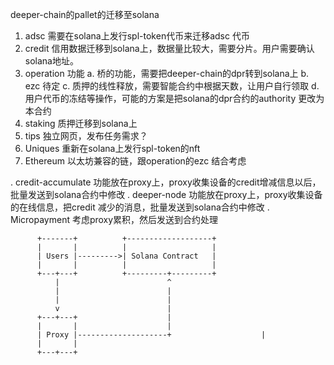 deeper-chain的pallet的迁移至solana

1. adsc 需要在solana上发行spl-token代币来迁移adsc 代币
2. credit 信用数据迁移到solana上，数据量比较大，需要分片。用户需要确认solana地址。
3. operation 功能
   a. 桥的功能，需要把deeper-chain的dpr转到solana上
   b. ezc  待定
   c. 质押的线性释放，需要智能合约中根据天数，让用户自行领取
   d. 用户代币的冻结等操作，可能的方案是把solana的dpr合约的authority 更改为本合约
4. staking 质押迁移到solana上
5. tips 独立网页，发布任务需求？
6. Uniques 重新在solana上发行spl-token的nft
7. Ethereum 以太坊兼容的链，跟operation的ezc 结合考虑


. credit-accumulate 功能放在proxy上，proxy收集设备的credit增减信息以后，批量发送到solana合约中修改
. deeper-node 功能放在proxy上，proxy收集设备的在线信息，把credit 减少的消息，批量发送到solana合约中修改
. Micropayment 考虑proxy累积，然后发送到合约处理



```
      +-------+          +-------------------+
      |       |          |                   |
      | Users |--------->| Solana Contract   |
      |       |          |                   |
      +---+---+          +---------+---------+
          |                        ^
          |                        |
          |                        |
          v                        |
      +---+---+                    |
      |       |                    |
      | Proxy |--------------------+                    |
      |       |                    
      +---+---+                    
        
```

